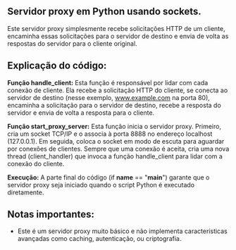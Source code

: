  
 ## Servidor proxy em Python usando sockets. 
  Este servidor proxy simplesmente recebe solicitações HTTP de um cliente, encaminha essas solicitações para o servidor de destino e envia de volta as respostas do servidor para o cliente original.


## Explicação do código:
**Função handle_client:** Esta função é responsável por lidar com cada conexão de cliente. Ela recebe a solicitação HTTP do cliente, se conecta ao servidor de destino (nesse exemplo, www.example.com na porta 80), encaminha a solicitação para o servidor de destino, recebe a resposta do servidor e envia de volta a resposta para o cliente.

**Função start_proxy_server:** Esta função inicia o servidor proxy. Primeiro, cria um socket TCP/IP e o associa à porta 8888 no endereço localhost (127.0.0.1). Em seguida, coloca o socket em modo de escuta para aguardar por conexões de clientes. Sempre que uma conexão é aceita, cria uma nova thread (client_handler) que invoca a função handle_client para lidar com a conexão do cliente.

**Execução:** A parte final do código (if __name__ == "__main__") garante que o servidor proxy seja iniciado quando o script Python é executado diretamente.




 ## Notas importantes:
- Este é um servidor proxy muito básico e não implementa características avançadas como caching, autenticação, ou criptografia.



